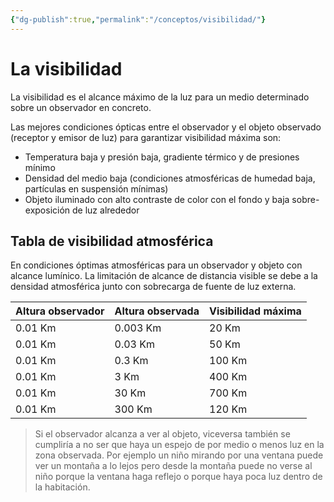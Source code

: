 ```yaml
---
{"dg-publish":true,"permalink":"/conceptos/visibilidad/"}
---
```



# La visibilidad

La visibilidad es el alcance máximo de la luz para un medio determinado sobre un observador en concreto.

Las mejores condiciones ópticas entre el observador y el objeto observado (receptor y emisor de luz) para garantizar visibilidad máxima son:
- Temperatura baja y presión baja, gradiente térmico y de presiones mínimo
- Densidad del medio baja (condiciones atmosféricas de humedad baja, partículas en suspensión mínimas)
- Objeto iluminado con alto contraste de color con el fondo y baja sobre-exposición de luz alrededor

## Tabla de visibilidad atmosférica

En condiciones óptimas atmosféricas para un observador y objeto con alcance lumínico. La limitación de alcance de distancia visible se debe a la densidad atmosférica junto con sobrecarga de fuente de luz externa.

| Altura observador | Altura observada | Visibilidad máxima  | 
| ----------------- | ---------------- | ---------- | 
| 0.01 Km           | 0.003 Km         | 20 Km      |
| 0.01 Km           | 0.03 Km          | 50 Km      |
| 0.01 Km           | 0.3 Km           | 100 Km     |
| 0.01 Km           | 3 Km             | 400 Km     |
| 0.01 Km           | 30 Km            | 700 Km      |
| 0.01 Km           | 300 Km           | 120 Km      |

> Si el observador alcanza a ver al objeto, viceversa también se cumpliría a no ser que haya un espejo de por medio o menos luz en la zona observada. Por ejemplo un niño mirando por una ventana puede ver un montaña a lo lejos pero desde la montaña puede no verse al niño porque la ventana haga reflejo o porque haya poca luz dentro de la habitación.
